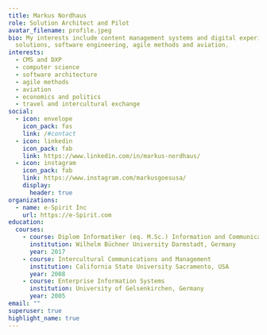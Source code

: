 ```yaml
---
title: Markus Nordhaus
role: Solution Architect and Pilot
avatar_filename: profile.jpeg
bio: My interests include content management systems and digital experiance
  solutions, software engineering, agile methods and aviation.
interests:
  - CMS and DXP
  - computer science
  - software architecture
  - agile methods
  - aviation
  - economics and politics
  - travel and intercultural exchange
social:
  - icon: envelope
    icon_pack: fas
    link: /#contact
  - icon: linkedin
    icon_pack: fab
    link: https://www.linkedin.com/in/markus-nordhaus/
  - icon: instagram
    icon_pack: fab
    link: https://www.instagram.com/markusgoesusa/
    display:
      header: true
organizations:
  - name: e-Spirit Inc
    url: https://e-Spirit.com
education:
  courses:
    - course: Diplom Informatiker (eq. M.Sc.) Information and Communication Managment
      institution: Wilhelm Büchner University Darmstadt, Germany
      year: 2017
    - course: Intercultural Communications and Management
      institution: California State University Sacramento, USA
      year: 2008
    - course: Enterprise Information Systems
      institution: University of Gelsenkirchen, Germany
      year: 2005
email: ""
superuser: true
highlight_name: true
---
```

